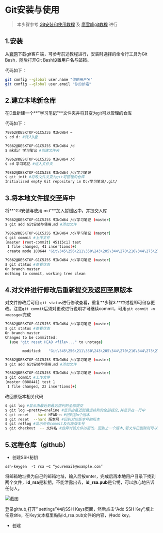 # Git安装与使用

> 本步骤参考 [Git安装和使用教程](https://www.cnblogs.com/smuxiaolei/p/7484678.html) 及 [廖雪峰git教程](https://www.liaoxuefeng.com/wiki/896043488029600) 进行
>

## 1.安装

从[官网](https://git-scm.com/downloads/)下载git客户端，可参考前述教程进行，安装时选择的命令行工具为Git Bash，随后打开Git Bash设置用户名与邮箱。

代码如下：

```bash
git config --global user.name "你的用户名"
git config --global user.email "你的邮箱"
```



## 2.建立本地新仓库

在D盘新建一个**"学习笔记"**文件夹并将其变为git可以管理的仓库

代码如下：

~~~bash
79862@DESKTOP-G1C5J5S MINGW64 ~
$ cd d: #转入D盘

79862@DESKTOP-G1C5J5S MINGW64 /d
$ mkdir 学习笔记 #创建文件夹

79862@DESKTOP-G1C5J5S MINGW64 /d
$ cd 学习笔记 #进入文件夹

79862@DESKTOP-G1C5J5S MINGW64 /d/学习笔记
$ git init #将改文件夹变为git可管理的仓库
Initialized empty Git repository in D:/学习笔记/.git/
~~~

## 3.将本地文件提交至库中

将**"Git安装与使用.md"**加入暂缓区中，并提交入库

```bash
79862@DESKTOP-G1C5J5S MINGW64 /d/学习笔记 (master)
$ git add Git安装与使用.md #添加文件

79862@DESKTOP-G1C5J5S MINGW64 /d/学习笔记 (master)
$ git commit #上传文件
[master (root-commit) 45115c1] test
 1 file changed, 41 insertions(+)
 create mode 100644 "Git\345\256\211\350\243\205\344\270\216\344\275\277\347\224\250.md"

79862@DESKTOP-G1C5J5S MINGW64 /d/学习笔记 (master)
$ git status #查看状态
On branch master
nothing to commit, working tree clean
```

## 4.对文件进行修改后重新提交及返回至原版本

对文件修改后可用 `git status`进行修改查看，重复**步骤3.**中过程即可储存更改。注意`git commit`后须对更改进行说明才可继续commit，可用`git commit -m <messge>`完成

```bash
79862@DESKTOP-G1C5J5S MINGW64 /d/学习笔记 (master)
$ git status #查看状态
On branch master
Changes to be committed:
  (use "git reset HEAD <file>..." to unstage)

        modified:   "Git\345\256\211\350\243\205\344\270\216\344\275\277\347\224\250.md"

79862@DESKTOP-G1C5J5S MINGW64 /d/学习笔记 (master)
$ git add Git安装与使用.md #添加文件

79862@DESKTOP-G1C5J5S MINGW64 /d/学习笔记 (master)
$ git commit #上传文件
[master 0888441] test 1
 1 file changed, 22 insertions(+)
```

改回原版本相关代码

~~~bash
$ git log #显示由最近到最远排列的全部提交
$ git log –pretty=oneline #显示由最近到最远排列的全部提交,并显示在一行中
$ git reset  --hard HEAD~n #回到前n个版本 
$ git reset  --hard 版本号 #回到对应版本号的版本
$ git reflog #显示所有commit及对应版本号
$ git checkout  -- 文件名 #放弃对该文件的更改，回到上一个版本,若文件已删除则可以恢复
~~~

## 5.远程仓库（github）

- 创建SSH秘钥

```
ssh-keygen  -t rsa –C “youremail@example.com”
```

将邮箱地址换为自己的邮箱地址，输入后按enter，完成后再本地用户目录下找到两个文件，**id_rsa**是私钥，不能泄露出去，**id_rsa.pub**是公钥，可以放心地告诉任何人。

![截图](C:\Users\79862\Desktop\M{KU}2REXMOYUEPO[0A$ZVG.png)

登录github,打开” settings”中的SSH Keys页面，然后点击“Add SSH Key”,填上任意title，在Key文本框里黏贴id_rsa.pub文件的内容，并add key。

- 创建

